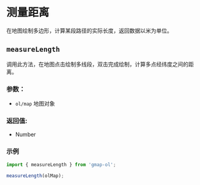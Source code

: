 # 测量距离

在地图绘制多边形，计算某段路径的实际长度，返回数据以米为单位。

## `measureLength`
调用此方法，在地图点击绘制多线段，双击完成绘制，计算多点经纬度之间的距离。

### 参数：

- `ol/map` 地图对象

### 返回值:
- Number

### 示例

```js
import { measureLength } from 'gmap-ol';

measureLength(olMap);
```